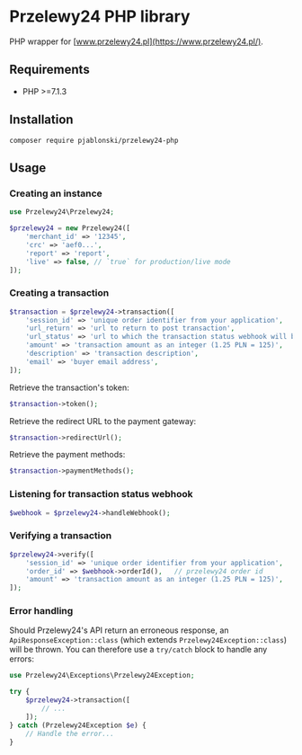 # Przelewy24 PHP library

PHP wrapper for [www.przelewy24.pl](https://www.przelewy24.pl/).

## Requirements

- PHP >=7.1.3

## Installation

```shell
composer require pjablonski/przelewy24-php
```

## Usage

### Creating an instance

```php
use Przelewy24\Przelewy24;

$przelewy24 = new Przelewy24([
    'merchant_id' => '12345',
    'crc' => 'aef0...',
    'report' => 'report',
    'live' => false, // `true` for production/live mode
]);
```

### Creating a transaction

```php
$transaction = $przelewy24->transaction([
    'session_id' => 'unique order identifier from your application',
    'url_return' => 'url to return to post transaction',
    'url_status' => 'url to which the transaction status webhook will be sent',
    'amount' => 'transaction amount as an integer (1.25 PLN = 125)',
    'description' => 'transaction description',
    'email' => 'buyer email address',
]);
```

Retrieve the transaction's token:

```php
$transaction->token();
```

Retrieve the redirect URL to the payment gateway:

```php
$transaction->redirectUrl();
```

Retrieve the payment methods:

```php
$transaction->paymentMethods();
```

### Listening for transaction status webhook

```php
$webhook = $przelewy24->handleWebhook();
```

### Verifying a transaction

```php
$przelewy24->verify([
    'session_id' => 'unique order identifier from your application',
    'order_id' => $webhook->orderId(),   // przelewy24 order id
    'amount' => 'transaction amount as an integer (1.25 PLN = 125)',
]);
```

### Error handling

Should Przelewy24's API return an erroneous response, an `ApiResponseException::class` (which extends `Przelewy24Exception::class`) will be thrown. You can therefore use a `try/catch` block to handle any errors:

```php
use Przelewy24\Exceptions\Przelewy24Exception;

try {
    $przelewy24->transaction([
        // ...
    ]);
} catch (Przelewy24Exception $e) {
    // Handle the error...
}
```

